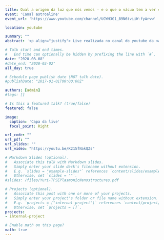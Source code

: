 ```yaml
---
title: Qual a origem da luz que nós vemos - e o que o vácuo tem a ver com isso?
event: 'Canal astroaline'
event_url: 'https://www.youtube.com/channel/UCWH3G1_89N6tviiW-fyArvw'

location: youtube

summary: ""
abstract: '<p align="justify"> Live realizada no canal do youtube da <a href="https://twitter.com/astroaline">@astroaline</a>. Além de uma breve exposição sobre o tema destacado no título, as lives do canal também contam com uma entrevista voltada para o dia a dia de um jovem pesquisador, projetos pessoais e visão de mundo e de tópicos relacionados ao trabalho de pesquisa. </p>'

# Talk start and end times.
#   End time can optionally be hidden by prefixing the line with `#`.
date: "2020-08-08"
#date_end: "2020-03-02"
all_day: true

# Schedule page publish date (NOT talk date).
#publishDate: "2017-01-01T00:00:00Z"

authors: [admin]
#tags: []

# Is this a featured talk? (true/false)
featured: false

image:
  caption: 'Capa da live'
  focal_point: Right

url_code: ""
url_pdf: ""
url_slides: ""
url_video: "https://youtu.be/K215fNakQZs"

# Markdown Slides (optional).
#   Associate this talk with Markdown slides.
#   Simply enter your slide deck's filename without extension.
#   E.g. `slides = "example-slides"` references `content/slides/example-slides.md`.
#   Otherwise, set `slides = ""`.
#slides: /files/Yuri-TPSEPlasmonicNanostructures.pdf

# Projects (optional).
#   Associate this post with one or more of your projects.
#   Simply enter your project's folder or file name without extension.
#   E.g. `projects = ["internal-project"]` references `content/project/deep-learning/index.md`.
#   Otherwise, set `projects = []`.
projects:
- internal-project

# Enable math on this page?
math: true
---
```

